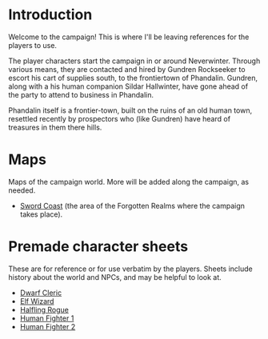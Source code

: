 
# Introduction
Welcome to the campaign! This is where I'll be leaving references for the players to use. 

The player characters start the campaign in or around Neverwinter. Through various means, they are 
contacted and hired by Gundren Rockseeker to escort his cart of supplies south, to the frontiertown
of Phandalin. Gundren, along with a his human companion Sildar Hallwinter, have gone ahead of the party
to attend to business in Phandalin. 

Phandalin itself is a frontier-town, built on the ruins of an old human town, resettled recently by
prospectors who (like Gundren) have heard of treasures in them there hills. 

# Maps
Maps of the campaign world. More will be added along the campaign, as needed.

- [Sword Coast](./map-overview.jpg) (the area of the Forgotten Realms where the campaign takes place).

# Premade character sheets
These are for reference or for use verbatim by the players. Sheets include history about the world and NPCs, 
and may be helpful to look at.

- [Dwarf Cleric](./dwarf-cleric.pdf)
- [Elf Wizard](./elf-wizard.pdf)
- [Halfling Rogue](./halfling-rogue)
- [Human Fighter 1](./human-fighter.pdf)
- [Human Fighter 2](./human-fighter2.pdf)

